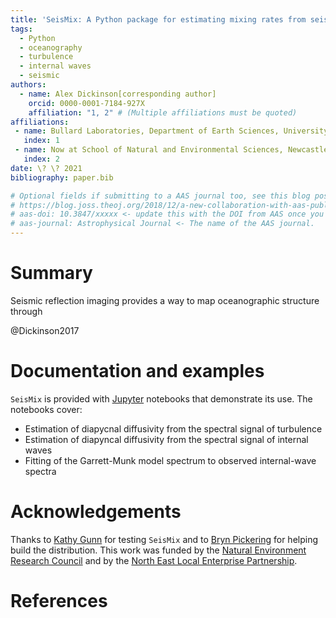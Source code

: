 ```yaml
---
title: 'SeisMix: A Python package for estimating mixing rates from seismic oceanographic images'
tags:
  - Python
  - oceanography
  - turbulence
  - internal waves
  - seismic
authors:
  - name: Alex Dickinson[corresponding author]
    orcid: 0000-0001-7184-927X
    affiliation: "1, 2" # (Multiple affiliations must be quoted)
affiliations:
 - name: Bullard Laboratories, Department of Earth Sciences, University of Cambridge, Cambridge, United Kingdom
   index: 1
 - name: Now at School of Natural and Environmental Sciences, Newcastle University, Newcastle-upon-Tyne, United Kingdom
   index: 2
date: \? \? 2021
bibliography: paper.bib

# Optional fields if submitting to a AAS journal too, see this blog post:
# https://blog.joss.theoj.org/2018/12/a-new-collaboration-with-aas-publishing
# aas-doi: 10.3847/xxxxx <- update this with the DOI from AAS once you know it.
# aas-journal: Astrophysical Journal <- The name of the AAS journal.
---
```


# Summary

Seismic reflection imaging provides a way to map oceanographic structure through 

@Dickinson2017

# Documentation and examples

`SeisMix` is provided with [Jupyter](https://jupyter.org/) notebooks that demonstrate its use. The notebooks cover:
- Estimation of diapycnal diffusivity from the spectral signal of turbulence
- Estimation of diapyncal diffusivity from the spectral signal of internal waves
- Fitting of the Garrett-Munk model spectrum to observed internal-wave spectra





<!-- Figures can be included like this:
![Caption for example figure.\label{fig:example}](figure.png)
and referenced from text using \autoref{fig:example}.

Figure sizes can be customized by adding an optional second parameter:
![Caption for example figure.](figure.png){ width=20% } -->

# Acknowledgements

Thanks to [Kathy Gunn](https://kathygunn.github.io/) for testing `SeisMix` and to [Bryn Pickering](https://www.brynpickering.com/) for helping build the distribution. This work was funded by the [Natural Environment Research Council](https://nerc.ukri.org/) and by the [North East Local Enterprise Partnership](https://www.northeastlep.co.uk/).

# References
